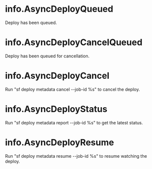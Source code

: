 # info.AsyncDeployQueued

Deploy has been queued.

# info.AsyncDeployCancelQueued

Deploy has been queued for cancellation.

# info.AsyncDeployCancel

Run "sf deploy metadata cancel --job-id %s" to cancel the deploy.

# info.AsyncDeployStatus

Run "sf deploy metadata report --job-id %s" to get the latest status.

# info.AsyncDeployResume

Run "sf deploy metadata resume --job-id %s" to resume watching the deploy.
